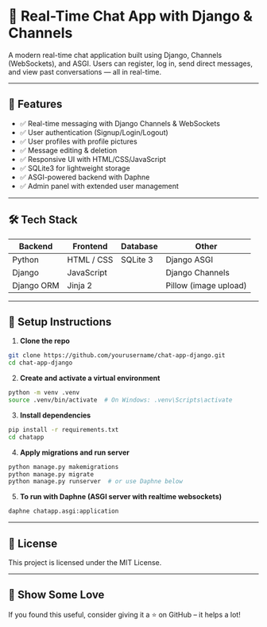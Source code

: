 
# 💬 Real-Time Chat App with Django & Channels

A modern real-time chat application built using Django, Channels (WebSockets), and ASGI. Users can register, log in, send direct messages, and view past conversations — all in real-time.

---

## 🚀 Features

- ✅ Real-time messaging with Django Channels & WebSockets  
- ✅ User authentication (Signup/Login/Logout)  
- ✅ User profiles with profile pictures  
- ✅ Message editing & deletion  
- ✅ Responsive UI with HTML/CSS/JavaScript  
- ✅ SQLite3 for lightweight storage  
- ✅ ASGI-powered backend with Daphne  
- ✅ Admin panel with extended user management  

---

## 🛠 Tech Stack

| Backend        | Frontend       | Database     | Other             |
|----------------|----------------|--------------|--------------------|
| Python         | HTML / CSS     | SQLite 3     | Django ASGI        |
| Django         | JavaScript     |              | Django Channels    |
| Django ORM     | Jinja 2        |              | Pillow (image upload) |

---

## 🔧 Setup Instructions

1. **Clone the repo**

```bash
git clone https://github.com/yourusername/chat-app-django.git
cd chat-app-django
```

2. **Create and activate a virtual environment**

```bash
python -m venv .venv
source .venv/bin/activate  # On Windows: .venv\Scripts\activate
```

3. **Install dependencies**

```bash
pip install -r requirements.txt
cd chatapp
```

4. **Apply migrations and run server**

```bash
python manage.py makemigrations
python manage.py migrate
python manage.py runserver  # or use Daphne below
```

5. **To run with Daphne (ASGI server with realtime websockets)**

```bash
daphne chatapp.asgi:application
```

---

## 📄 License

This project is licensed under the MIT License.

---

## 🙌 Show Some Love

If you found this useful, consider giving it a ⭐ on GitHub – it helps a lot!
